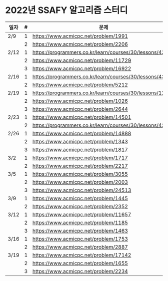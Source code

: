 # 2022년 SSAFY 알고리즘 스터디

| 일자   | # | 문제                                  |
|-------|---|--------------------------------------|
| 2/9   | 1 | https://www.acmicpc.net/problem/1991 |
|       | 2 | https://www.acmicpc.net/problem/2206 |
| 2/12  | 1 | https://programmers.co.kr/learn/courses/30/lessons/43163 |
|       | 2 | https://www.acmicpc.net/problem/11729 |
|       | 3 | https://www.acmicpc.net/problem/16922 |
| 2/16  | 1 | https://programmers.co.kr/learn/courses/30/lessons/43162 |
|       | 2 | https://www.acmicpc.net/problem/5212 |
| 2/19  | 1 | https://programmers.co.kr/learn/courses/30/lessons/12977 |
|       | 2 | https://www.acmicpc.net/problem/1026 |
|       | 3 | https://www.acmicpc.net/problem/2644 |
| 2/23  | 1 | https://www.acmicpc.net/problem/14501 |
|       | 2 | https://programmers.co.kr/learn/courses/30/lessons/42842 |
| 2/26  | 1 | https://www.acmicpc.net/problem/14888 |
|       | 2 | https://www.acmicpc.net/problem/1343 |
|       | 3 | https://www.acmicpc.net/problem/1817 |
| 3/2   | 1 | https://www.acmicpc.net/problem/1717 |
|       | 2 | https://www.acmicpc.net/problem/2217 |
| 3/5   | 1 | https://www.acmicpc.net/problem/3055 |
|       | 2 | https://www.acmicpc.net/problem/2003 |
|       | 3 | https://www.acmicpc.net/problem/24513 |
| 3/9   | 1 | https://www.acmicpc.net/problem/1445 |
|       | 2 | https://www.acmicpc.net/problem/2352 |
| 3/12  | 1 | https://www.acmicpc.net/problem/11657 |
|       | 2 | https://www.acmicpc.net/problem/1185 |
|       | 3 | https://www.acmicpc.net/problem/1463 |
| 3/16  | 1 | https://www.acmicpc.net/problem/1753 |
|       | 2 | https://www.acmicpc.net/problem/2887 |
| 3/19  | 1 | https://www.acmicpc.net/problem/17142 |
|       | 2 | https://www.acmicpc.net/problem/1655 |
|       | 3 | https://www.acmicpc.net/problem/2234 |
